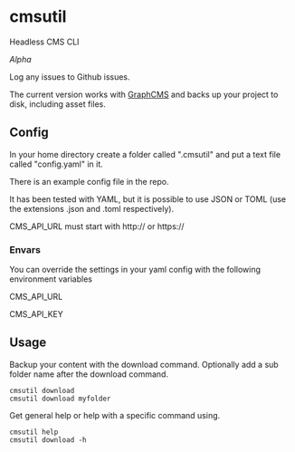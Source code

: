 # cmsutil

Headless CMS CLI

*Alpha*

Log any issues to Github issues.

The current version works with [GraphCMS](https://graphcms.com/) and backs up your project to disk, including asset files.

## Config

In your home directory create a folder called ".cmsutil" and put a text file called "config.yaml" in it.

There is an example config file in the repo.  

It has been tested with YAML, but it is possible to use JSON or TOML (use the extensions .json and .toml respectively).

CMS_API_URL must start with http:// or https://

### Envars

You can override the settings in your yaml config with the following environment variables

CMS_API_URL

CMS_API_KEY

## Usage

Backup your content with the download command.  Optionally add a sub folder name after the download command.

```
cmsutil download
cmsutil download myfolder
```

Get general help or help with a specific command using.

```
cmsutil help
cmsutil download -h
```
